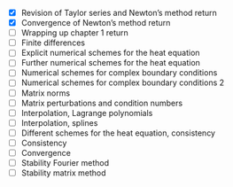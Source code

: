 - [x] Revision of Taylor series and Newton’s method  return
- [x] Convergence of Newton’s method  return
- [ ] Wrapping up chapter 1  return
- [ ] Finite differences
- [ ] Explicit numerical schemes for the heat equation
- [ ] Further numerical schemes for the heat equation
- [ ] Numerical schemes for complex boundary conditions
- [ ] Numerical schemes for complex boundary conditions 2
- [ ] Matrix norms
- [ ] Matrix perturbations and condition numbers
- [ ] Interpolation, Lagrange polynomials
- [ ] Interpolation, splines
- [ ] Different schemes for the heat equation, consistency
- [ ] Consistency
- [ ] Convergence
- [ ] Stability Fourier method
- [ ] Stability matrix method
